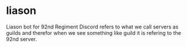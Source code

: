 # liason
Liason bot for 92nd Regiment
Discord refers to what we call servers as guilds and therefor when we see something like guild it is refering to the 92nd server.
